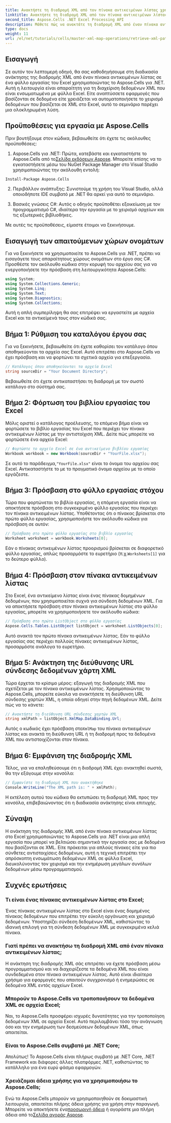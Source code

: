 ```yaml
---
title: Ανακτήστε τη διαδρομή XML από τον πίνακα αντικειμένων λίστας χρησιμοποιώντας το Aspose.Cells
linktitle: Ανακτήστε τη διαδρομή XML από τον πίνακα αντικειμένων λίστας χρησιμοποιώντας το Aspose.Cells
second_title: Aspose.Cells .NET Excel Processing API
description: Μάθετε πώς να ανακτάτε τη διαδρομή XML από έναν πίνακα αντικειμένων λίστας σε ένα φύλλο εργασίας του Excel χρησιμοποιώντας το Aspose.Cells για .NET. Αυτός ο περιεκτικός οδηγός καλύπτει κάθε βήμα.
type: docs
weight: 11
url: /el/net/tutorials/cells/master-xml-map-operations/retrieve-xml-path-from-list-object-table/
---
```

## Εισαγωγή

Σε αυτόν τον λεπτομερή οδηγό, θα σας καθοδηγήσουμε στη διαδικασία ανάκτησης της διαδρομής XML από έναν πίνακα αντικειμένων λίστας σε ένα φύλλο εργασίας του Excel χρησιμοποιώντας το Aspose.Cells για .NET. Αυτή η λειτουργία είναι απαραίτητη για τη διαχείριση δεδομένων XML που είναι ενσωματωμένα με φύλλα Excel. Είτε αναπτύσσετε εφαρμογές που βασίζονται σε δεδομένα είτε χρειάζεται να αυτοματοποιήσετε το χειρισμό δεδομένων που βασίζεται σε XML στο Excel, αυτό το σεμινάριο παρέχει μια ολοκληρωμένη λύση.

## Προϋποθέσεις για εργασία με Aspose.Cells

Πριν βουτήξουμε στον κώδικα, βεβαιωθείτε ότι έχετε τις ακόλουθες προϋποθέσεις:

1. Aspose.Cells για .NET: Πρώτα, κατεβάστε και εγκαταστήστε το Aspose.Cells από το[Σελίδα εκδόσεων Aspose](https://releases.aspose.com/cells/net/). Μπορείτε επίσης να το εγκαταστήσετε μέσω του NuGet Package Manager στο Visual Studio χρησιμοποιώντας την ακόλουθη εντολή:
```bash
Install-Package Aspose.Cells
```

2. Περιβάλλον ανάπτυξης: Συνιστούμε τη χρήση του Visual Studio, αλλά οποιοδήποτε IDE συμβατό με .NET θα αρκεί για αυτό το σεμινάριο.

3. Βασικές γνώσεις C#: Αυτός ο οδηγός προϋποθέτει εξοικείωση με τον προγραμματισμό C#, ιδιαίτερα την εργασία με το χειρισμό αρχείων και τις εξωτερικές βιβλιοθήκες.

Με αυτές τις προϋποθέσεις, είμαστε έτοιμοι να ξεκινήσουμε.

## Εισαγωγή των απαιτούμενων χώρων ονομάτων

Για να ξεκινήσετε να χρησιμοποιείτε το Aspose.Cells για .NET, πρέπει να εισαγάγετε τους απαραίτητους χώρους ονομάτων στο έργο σας C#. Προσθέστε τον ακόλουθο κώδικα στην κορυφή του αρχείου σας για να ενεργοποιήσετε την πρόσβαση στη λειτουργικότητα Aspose.Cells:

```csharp
using System;
using System.Collections.Generic;
using System.Linq;
using System.Text;
using System.Diagnostics;
using System.Collections;
```

Αυτή η απλή συμπερίληψη θα σας επιτρέψει να εργαστείτε με αρχεία Excel και τα αντικείμενά τους στον κώδικά σας.

## Βήμα 1: Ρύθμιση του καταλόγου έργου σας

Για να ξεκινήσετε, βεβαιωθείτε ότι έχετε καθορίσει τον κατάλογο όπου αποθηκεύονται τα αρχεία σας Excel. Αυτό επιτρέπει στο Aspose.Cells να έχει πρόσβαση και να φορτώνει τα σχετικά αρχεία για επεξεργασία.

```csharp
// Κατάλογος όπου αποθηκεύονται τα αρχεία Excel
string sourceDir = "Your Document Directory";
```

Βεβαιωθείτε ότι έχετε αντικαταστήσει τη διαδρομή με τον σωστό κατάλογο στο σύστημά σας.

## Βήμα 2: Φόρτωση του βιβλίου εργασίας του Excel

Μόλις οριστεί ο κατάλογος προέλευσης, το επόμενο βήμα είναι να φορτώσετε το βιβλίο εργασίας του Excel που περιέχει τον πίνακα αντικειμένων λίστας με την αντιστοίχιση XML. Δείτε πώς μπορείτε να φορτώσετε ένα αρχείο Excel:

```csharp
// Φορτώστε το αρχείο Excel σε ένα αντικείμενο βιβλίου εργασίας
Workbook workbook = new Workbook(sourceDir + "YourFile.xlsx");
```

 Σε αυτό το παράδειγμα,`"YourFile.xlsx"` είναι το όνομα του αρχείου σας Excel. Αντικαταστήστε το με το πραγματικό όνομα αρχείου με το οποίο εργάζεστε.

## Βήμα 3: Πρόσβαση στο φύλλο εργασίας στόχου

Τώρα που φορτώνεται το βιβλίο εργασίας, η επόμενη εργασία είναι να αποκτήσετε πρόσβαση στο συγκεκριμένο φύλλο εργασίας που περιέχει τον πίνακα αντικειμένων λίστας. Υποθέτοντας ότι ο πίνακας βρίσκεται στο πρώτο φύλλο εργασίας, χρησιμοποιήστε τον ακόλουθο κώδικα για πρόσβαση σε αυτόν:

```csharp
// Πρόσβαση στο πρώτο φύλλο εργασίας στο βιβλίο εργασίας
Worksheet worksheet = workbook.Worksheets[0];
```

Εάν ο πίνακας αντικειμένων λίστας προορισμού βρίσκεται σε διαφορετικό φύλλο εργασίας, απλώς προσαρμόστε το ευρετήριο (π.χ.`Worksheets[1]` για το δεύτερο φύλλο).

## Βήμα 4: Πρόσβαση στον πίνακα αντικειμένων λίστας

Στο Excel, ένα αντικείμενο λίστας είναι ένας πίνακας δομημένων δεδομένων, που χρησιμοποιείται συχνά για σύνδεση δεδομένων XML. Για να αποκτήσετε πρόσβαση στον πίνακα αντικειμένων λίστας στο φύλλο εργασίας, μπορείτε να χρησιμοποιήσετε τον ακόλουθο κώδικα:

```csharp
// Πρόσβαση στο πρώτο ListObject στο φύλλο εργασίας
Aspose.Cells.Tables.ListObject listObject = worksheet.ListObjects[0];
```

Αυτό ανακτά τον πρώτο πίνακα αντικειμένων λίστας. Εάν το φύλλο εργασίας σας περιέχει πολλούς πίνακες αντικειμένων λίστας, προσαρμόστε ανάλογα το ευρετήριο.

## Βήμα 5: Ανάκτηση της διεύθυνσης URL σύνδεσης δεδομένων χάρτη XML

Τώρα έρχεται το κρίσιμο μέρος: εξαγωγή της διαδρομής XML που σχετίζεται με τον πίνακα αντικειμένων λίστας. Χρησιμοποιώντας το Aspose.Cells, μπορείτε εύκολα να ανακτήσετε τη διεύθυνση URL σύνδεσης χαρτών XML, η οποία οδηγεί στην πηγή δεδομένων XML. Δείτε πώς να το κάνετε:

```csharp
// Ανακτήστε τη διεύθυνση URL σύνδεσης χαρτών XML
string xmlPath = listObject.XmlMap.DataBinding.Url;
```

 Αυτός ο κωδικός έχει πρόσβαση στο`XmlMap` του πίνακα αντικειμένων λίστας και ανακτά τη διεύθυνση URL ή τη διαδρομή προς τα δεδομένα XML που αντιστοιχίζονται στον πίνακα.

## Βήμα 6: Εμφάνιση της διαδρομής XML

Τέλος, για να επαληθεύσουμε ότι η διαδρομή XML έχει ανακτηθεί σωστά, θα την εξάγουμε στην κονσόλα:

```csharp
// Εμφανίστε τη διαδρομή XML που ανακτήθηκε
Console.WriteLine("The XML path is: " + xmlPath);
```

Η εκτέλεση αυτού του κώδικα θα εκτυπώσει τη διαδρομή XML προς την κονσόλα, επιβεβαιώνοντας ότι η διαδικασία ανάκτησης είναι επιτυχής.

## Σύναψη

Η ανάκτηση της διαδρομής XML από έναν πίνακα αντικειμένων λίστας στο Excel χρησιμοποιώντας το Aspose.Cells για .NET είναι μια απλή εργασία που μπορεί να βελτιώσει σημαντικά την εργασία σας με δεδομένα που βασίζονται σε XML. Είτε πρόκειται για απλούς πίνακες είτε για πιο σύνθετες αντιστοιχίσεις δεδομένων, αυτή η τεχνική επιτρέπει την απρόσκοπτη ενσωμάτωση δεδομένων XML σε φύλλα Excel, διευκολύνοντας τον χειρισμό και την ενημέρωση μεγάλων συνόλων δεδομένων μέσω προγραμματισμού.

## Συχνές ερωτήσεις

### Τι είναι ένας πίνακας αντικειμένων λίστας στο Excel;

Ένας πίνακας αντικειμένων λίστας στο Excel είναι ένας δομημένος πίνακας δεδομένων που επιτρέπει την εύκολη οργάνωση και χειρισμό δεδομένων. Υποστηρίζει σύνδεση δεδομένων XML, καθιστώντας το ιδανική επιλογή για τη σύνδεση δεδομένων XML με συγκεκριμένα κελιά πίνακα.

### Γιατί πρέπει να ανακτήσω τη διαδρομή XML από έναν πίνακα αντικειμένων λίστας;

Η ανάκτηση της διαδρομής XML σάς επιτρέπει να έχετε πρόσβαση μέσω προγραμματισμού και να διαχειρίζεστε τα δεδομένα XML που είναι συνδεδεμένα στον πίνακα αντικειμένων λίστας. Αυτό είναι ιδιαίτερα χρήσιμο για εφαρμογές που απαιτούν συγχρονισμό ή ενημερώσεις σε δεδομένα XML εντός αρχείων Excel.

### Μπορούν το Aspose.Cells να τροποποιήσουν τα δεδομένα XML σε αρχεία Excel;

Ναι, το Aspose.Cells προσφέρει ισχυρές δυνατότητες για την τροποποίηση δεδομένων XML σε αρχεία Excel. Αυτό περιλαμβάνει τόσο την ανάγνωση όσο και την ενημέρωση των δεσμεύσεων δεδομένων XML, όπως απαιτείται.

### Είναι το Aspose.Cells συμβατό με .NET Core;

Απολύτως! Το Aspose.Cells είναι πλήρως συμβατό με .NET Core, .NET Framework και διάφορες άλλες πλατφόρμες .NET, καθιστώντας το κατάλληλο για ένα ευρύ φάσμα εφαρμογών.

### Χρειάζομαι άδεια χρήσης για να χρησιμοποιήσω το Aspose.Cells;

 Ενώ τα Aspose.Cells μπορούν να χρησιμοποιηθούν σε δοκιμαστική λειτουργία, απαιτείται πλήρης άδεια χρήσης για χρήση στην παραγωγή. Μπορείτε να αποκτήσετε ένα[προσωρινή άδεια](https://purchase.aspose.com/temporary-license/) ή αγοράστε μια πλήρη άδεια από το[Σελίδα αγοράς Aspose](https://purchase.aspose.com/buy).